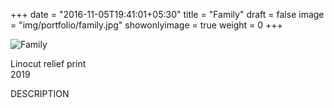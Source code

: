 +++
date = "2016-11-05T19:41:01+05:30"
title = "Family"
draft = false
image = "img/portfolio/family.jpg"
showonlyimage = true
weight = 0
+++

<!--more-->

![Family][1]

Linocut relief print\
2019

DESCRIPTION

[1]: /img/portfolio/family.jpg
